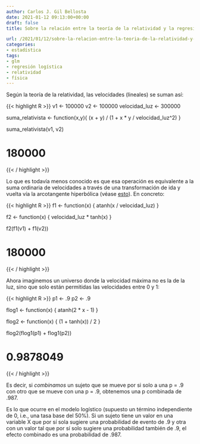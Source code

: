 ```yaml
---
author: Carlos J. Gil Bellosta
date: 2021-01-12 09:13:00+00:00
draft: false
title: Sobre la relación entre la teoría de la relatividad y la regresión logística

url: /2021/01/12/sobre-la-relacion-entre-la-teoria-de-la-relatividad-y-la-regresion-logistica/
categories:
- estadística
tags:
- glm
- regresión logística
- relatividad
- física
---
```


Según la teoría de la relatividad, las velocidades (lineales) se suman así:

{{< highlight R >}}
v1 <- 100000
v2 <- 100000
velocidad_luz <- 300000

suma_relativista <- function(x,y){
  (x + y) / (1 + x * y / velocidad_luz^2)
}

suma_relativista(v1, v2)
# 180000
{{< / highlight >}}

Lo que es todavía menos conocido es que esa operación es equivalente a la suma ordinaria de velocidades a través de una transformación de ida y vuelta vía la arcotangente hiperbólica (véase [esto](https://www.johndcook.com/blog/2020/12/29/relativistic-addition/)). En concreto:

{{< highlight R >}}
f1 <- function(x) {
  atanh(x / velocidad_luz)
}

f2 <- function(x) {
  velocidad_luz * tanh(x)
}

f2(f1(v1) + f1(v2))
# 180000
{{< / highlight >}}

Ahora imaginemos un universo donde la velocidad máxima no es la de la luz, sino que solo están permitidas las velocidades entre 0 y 1:

{{< highlight R >}}
p1 <- .9
p2 <- .9

flog1 <- function(x) {
  atanh(2 * x - 1)
}

flog2 <- function(x) {
  (1 + tanh(x)) / 2
}

flog2(flog1(p1) + flog1(p2))
# 0.9878049
{{< / highlight >}}

Es decir, si _combinamos_ un sujeto que se mueve por si solo a una p = .9 con otro que se mueve con una p = .9,  obtenemos una p combinada de .987.

Es lo que ocurre en el modelo logístico (supuesto un término independiente de 0, i.e., una tasa base del 50%). Si un sujeto tiene un valor en una variable X que por sí sola sugiere una probabilidad de evento de .9 y otra con un valor tal que por sí solo sugiere una probabilidad también de .9, el efecto combinado es una probabilidad de .987.



